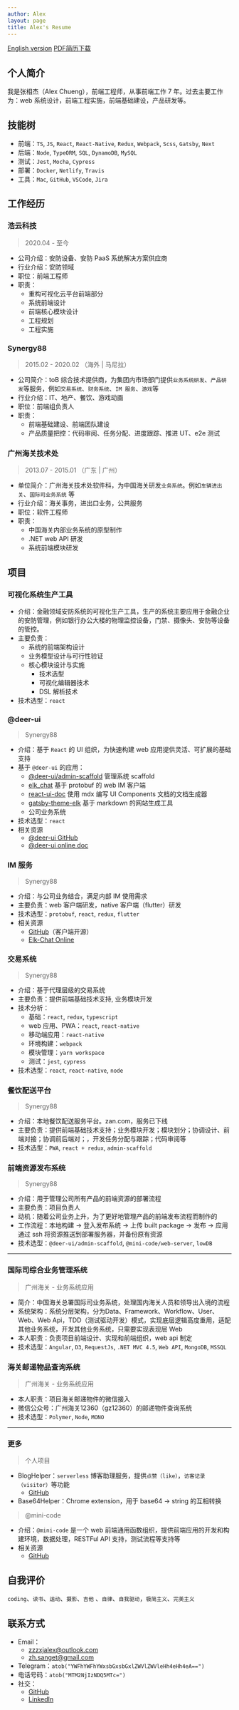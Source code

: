 ```yaml
---
author: Alex
layout: page
title: Alex's Resume
---
```


<escape>
  <div class="no-print simple-nav">
    <a href="/resume_en" class="mr20">English version</a>
    <a href="https://cdn.jsdelivr.net/gh/SANGET/resource@master/files/resume.pdf">PDF简历下载</a>
  </div>
</escape>

## 个人简介

我是张相杰（Alex Chueng），前端工程师，从事前端工作 7 年。过去主要工作为：web 系统设计，前端工程实施，前端基础建设，产品研发等。

## 技能树

- 前端：`TS`, `JS`, `React`, `React-Native`, `Redux`, `Webpack`, `Scss`, `Gatsby`, `Next`
- 后端：`Node`, `TypeORM`, `SQL`, `DynamoDB`, `MySQL`
- 测试：`Jest`, `Mocha`, `Cypress`
- 部署：`Docker`, `Netlify`, `Travis`
- 工具：`Mac`, `GitHub`, `VSCode`, `Jira`

## 工作经历

### 浩云科技

> 2020.04 - 至今

- 公司介绍：安防设备、安防 PaaS 系统解决方案供应商
- 行业介绍：安防领域
- 职位：前端工程师
- 职责：
  - 重构可视化云平台前端部分
  - 系统前端设计
  - 前端核心模块设计
  - 工程规划
  - 工程实施

### Synergy88

> 2015.02 - 2020.02 （海外 | 马尼拉）

- 公司简介：toB 综合技术提供商，为集团内市场部门提供`业务系统研发`、`产品研发`等服务，例如`交易系统`、`财务系统`、`IM 服务`、`游戏`等
- 行业介绍：IT、地产、餐饮、游戏动画
- 职位：前端组负责人
- 职责：
  - 前端基础建设、前端团队建设
  - 产品质量把控：代码审阅、任务分配、进度跟踪、推进 UT、e2e 测试

### 广州海关技术处

> 2013.07 - 2015.01 （广东 | 广州）

- 单位简介：广州海关技术处软件科，为中国海关研发`业务系统`。例如`车辆进出关`、`国际司业务系统` 等
- 行业介绍：海关事务，进出口业务，公共服务
- 职位：软件工程师
- 职责：
  - 中国海关内部业务系统的原型制作
  - .NET web API 研发
  - 系统前端模块研发

## 项目

### 可视化系统生产工具

- 介绍：金融领域安防系统的可视化生产工具，生产的系统主要应用于金融企业的安防管理，例如银行办公大楼的物理监控设备，门禁、摄像头、安防等设备的管控。
- 主要负责：
  - 系统的前端架构设计
  - 业务模型设计与可行性验证
  - 核心模块设计与实施
    - 技术选型
    - 可视化编辑器技术
    - DSL 解析技术
- 技术选型：`react`

### @deer-ui

> Synergy88

- 介绍：基于 `React` 的 UI 组织，为快速构建 web 应用提供灵活、可扩展的基础支持
- 基于 `@deer-ui` 的应用：
  - [@deer-ui/admin-scaffold][scaffold-demo] 管理系统 scaffold
  - [elk_chat][elk-chat] 基于 protobuf 的 web IM 客户端
  - [react-ui-doc][react-ui-doc] 使用 mdx 编写 UI Components 文档的文档生成器
  - [gatsby-theme-elk][gatsby-theme-elk] 基于 markdown 的网站生成工具
  - 公司业务系统
- 技术选型：`react`
- 相关资源
  - [@deer-ui GitHub][deer-ui]
  - [@deer-ui online doc][ui-doc]

<!-- ### admin-scaffold

管理系统 scaffold -->

### IM 服务

> Synergy88

- 介绍：与公司业务结合，满足内部 IM 使用需求
- 主要负责：web 客户端研发，native 客户端（flutter）研发
- 技术选型：`protobuf`, `react`, `redux`, `flutter`
- 相关资源
  - [GitHub][elk-chat]（客户端开源）
  - [Elk-Chat Online][chat-online]

### 交易系统

> Synergy88

- 介绍：基于代理层级的交易系统
- 主要负责：提供前端基础技术支持, 业务模块开发
- 技术分析：
  - 基础：`react`, `redux`, `typescript`
  - web 应用、PWA：`react`, `react-native`
  - 移动端应用：`react-native`
  - 环境构建：`webpack`
  - 模块管理：`yarn workspace`
  - 测试：`jest`, `cypress`
- 技术选型：`react`, `react-native`, `node`

### 餐饮配送平台

> Synergy88

- 介绍：本地餐饮配送服务平台。zan.com，服务已下线
- 主要负责：提供前端基础技术支持；业务模块开发；模块划分；协调设计、前端对接；协调前后端对；，开发任务分配与跟踪；代码审阅等
- 技术选型：`PWA`, `react + redux`, `admin-scaffold`

### 前端资源发布系统

> Synergy88

- 介绍：用于管理公司所有产品的前端资源的部署流程
- 主要负责：项目负责人
- 动机：随着公司业务上升，为了更好地管理产品的前端发布流程而制作的
- 工作流程：本地构建 -> 登入发布系统 -> 上传 built package -> 发布 -> 应用通过 ssh 将资源推送到部署服务器，并备份原有资源
- 技术选型：`@deer-ui/admin-scaffold`, `@mini-code/web-server`, `lowDB`

-----

### 国际司综合业务管理系统

> 广州海关 - 业务系统应用

- 简介：中国海关总署国际司业务系统，处理国内海关人员和领导出入境的流程
- 系统架构：系统分层架构，分为Data、Framework、Workflow、User、Web、Web Api，TDD（测试驱动开发）模式，实现底层逻辑高度重用，适配其他业务系统，开发其他业务系统，只需要实现表现层 Web
- 本人职责：负责项目前端设计、实现和前端组织，web api 制定
- 技术选型：`Angular`, `D3`, `RequestJs`, `.NET MVC 4.5`, `Web API`, `MongoDB`, `MSSQL`

### 海关邮递物品查询系统

> 广州海关 - 业务系统应用

- 本人职责：项目海关邮递物件的微信接入
- 微信公众号：广州海关12360（gz12360）的邮递物件查询系统
- 技术选型：`Polymer`, `Node`, `MONO`

-----

### 更多

> 个人项目

- BlogHelper：`serverless` 博客助理服务，提供`点赞（like）`，`访客记录（visitor）`等功能
  - [GitHub](https://github.com/SANGET/blog-helper-serverless)
- Base64Helper：Chrome extension，用于 base64 -> string 的互相转换

> @mini-code

- 介绍：`@mini-code` 是一个 web 前端通用函数组织，提供前端应用的开发和构建环境，数据处理，RESTFul API 支持，测试流程等支持等
- 相关资源
  - [GitHub](https://github.com/minimal-studio)

## 自我评价

`coding`、`读书`、`运动`、`摄影`、`吉他` 、`自律`、`自我驱动`，`极简主义`、`完美主义`

## 联系方式

- Email：
  - <a href="mailto:zzzxjalex@outlook" target="_top">zzzxjalex@outlook.com</a>
  - <a href="mailto:zh.sanget@gmail.com" target="_top">zh.sanget@gmail.com</a>
- Telegram：`atob("YWFhYWFhYWxsbGxsbGxlZWVlZWVleHh4eHh4eA==")`
- 电话号码：`atob("MTM2NjIzNDQ5MTc=")`
- 社交：
  - [GitHub](https://github.com/SANGET)
  - [LinkedIn][linkedIn]

<!-- ## 教育

- 广东轻工职业技术学院 ~ 2013 -->

[request]: https://github.com/minimal-studio/request
[basic-helper]: https://github.com/minimal-studio/basic-helper
[deer-ui]: https://github.com/minimal-studio/deer-ui
[admin-scaffold]: https://github.com/minimal-studio/admin-scaffold
[admin-dashboard]: https://github.com/minimal-studio/admin-dashboard
[elk-chat]: https://github.com/elk-chat/elk_web
[chat-online]: https://chat.thinkmore.xyz/

[dashboard-doc]: https://admin.thinkmore.xyz/
[scaffold-demo]: https://scaffold.thinkmore.xyz/
[ui-doc]: https://ui.thinkmore.xyz/
[refactor-system]: https://thinkmore.xyz/%E9%87%8D%E6%9E%84%E9%A1%B9%E7%9B%AE(%E4%B8%80)
[react-ui-doc]: https://github.com/SANGET/react-ui-doc
[gatsby-theme-elk]: https://github.com/SANGET/react-ui-doc

[linkedIn]: https://www.linkedin.com/in/alex-zhang-391551191/
